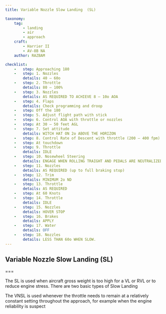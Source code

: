 ```yaml
---
title: Variable Nozzle Slow Landing  (SL) 

taxonomy:
    tag:
        - landing
        - air
        - approach
    craft:
        - Harrier II
        - AV-8B NA
    author: RAZBAM

checklist:
    -   step: Approaching 180 
    -   step: 1. Nozzles 
        details: 40 – 60o 
    -   step: 2. Throttle 
        details: 80 – 100% 
    -   step: 3. Nozzles 
        details: AS REQUIRED TO ACHIEVE 8 – 10o AOA 
    -   step: 4. Flaps 
        details: Check programming and droop 
    -   step: Off the 180 
    -   step: 5. Adjust flight path with stick  
    -   step: 6. Control AOA with throttle or nozzles  
    -   step: At 30 – 50 feet AGL 
    -   step: 7. Set attitude 
        details: WITCH HAT ON 2o ABOVE THE HORIZON 
    -   step: 8. Control Rate of Descent with throttle (200 – 400 fpm).  
    -   step: At touchdown 
    -   step: 9. Throttle 
        details: IDLE 
    -   step: 10. Nosewheel Steering 
        details: ENGAGE WHEN ROLLING TRAIGHT AND PEDALS ARE NEUTRALIZED 
    -   step: 11. Nozzles 
        details: AS REQUIRED (up to full braking stop) 
    -   step: 12. Trim 
        details: MINIMUM 2o ND 
    -   step: 13. Throttle 
        details: AS REQUIRED 
    -   step: At 60 Knots 
    -   step: 14. Throttle 
        details: IDLE 
    -   step: 15. Nozzles 
        details: HOVER STOP 
    -   step: 16. Brakes 
        details: APPLY 
    -   step: 17. Water 
        details: OFF 
    -   step: 18. Nozzles 
        details: LESS THAN 60o WHEN SLOW. 
---
```


## Variable Nozzle Slow Landing (SL) 

===

The SL is used when aircraft gross weight is too high for a VL or RVL or to reduce engine stress. There are two basic types of Slow Landing

The VNSL is used whenever the throttle needs to remain at a relatively constant setting throughout the approach, for example when the engine reliability is suspect
